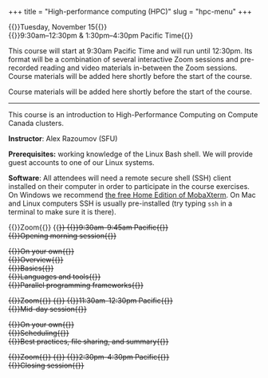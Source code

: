 +++
title = "High-performance computing (HPC)"
slug = "hpc-menu"
+++

{{<cor>}}Tuesday, November 15{{</cor>}}\
{{<cgr>}}9:30am–12:30pm & 1:30pm–4:30pm Pacific Time{{</cgr>}}

This course will start at 9:30am Pacific Time and will run until 12:30pm. Its format will be a combination of
several interactive Zoom sessions and pre-recorded reading and video materials in-between the Zoom sessions. Course
materials will be added here shortly before the start of the course.

Course materials will be added here shortly before the start of the course.

---

This course is an introduction to High-Performance Computing on Compute Canada clusters.

<!-- Please download a [ZIP file](https://owncloud.westgrid.ca/index.php/s/VCD8Pogqmk7eS16/download) with all slides (single -->
<!-- PDF combining all chapters) and sample codes. -->

**Instructor**: Alex Razoumov (SFU)

**Prerequisites:** working knowledge of the Linux Bash shell. We will provide guest accounts to one of our Linux systems.

**Software**: All attendees will need a remote secure shell (SSH) client installed on their computer in order to
participate in the course exercises. On Windows we recommend
[the free Home Edition of MobaXterm](https://mobaxterm.mobatek.net/download.html). On Mac and Linux computers SSH is
usually pre-installed (try typing `ssh` in a terminal to make sure it is there).

{{<cor>}}Zoom{{</cor>}} {{<s>}} {{<cgr>}}9:30am-9:45am Pacific{{</cgr>}} \
{{<nolinktitle>}}Opening morning session{{</nolinktitle>}}
<!-- {{<linktitle url="../hpc1" text="Opening morning session">}} -->

{{<cbr>}}On your own{{</cbr>}} \
{{<nolinktitle>}}Overview{{</nolinktitle>}} \
{{<nolinktitle>}}Basics{{</nolinktitle>}} \
{{<nolinktitle>}}Languages and tools{{</nolinktitle>}} \
{{<nolinktitle>}}Parallel programming frameworks{{</nolinktitle>}}
<!-- {{<linktitle url="../hpc/hpc-01-overview" text="Overview (20 min)">}} \ -->
<!-- {{<linktitle url="../hpc/hpc-02-basics" text="Basics (28 min)">}} \ -->
<!-- {{<linktitle url="../hpc/hpc-03-languages" text="Languages and tools (61 min)">}} -->
<!-- {{<linktitle url="../hpc/hpc-03b-parallel" text="Parallel programming frameworks (61 min)">}} -->

{{<cor>}}Zoom{{</cor>}} {{<s>}} {{<cgr>}}11:30am-12:30pm Pacific{{</cgr>}} \
{{<nolinktitle>}}Mid-day session{{</nolinktitle>}}
<!-- {{<linktitle url="../hpc2" text="Mid-day session">}} -->

{{<cbr>}}On your own{{</cbr>}} \
{{<nolinktitle>}}Scheduling{{</nolinktitle>}} \
{{<nolinktitle>}}Best practices, file sharing, and summary{{</nolinktitle>}}
<!-- {{<linktitle url="../hpc/hpc-04-scheduling" text="Scheduling (66 min)">}} \ -->
<!-- {{<linktitle url="../hpc/hpc-05-best-summary" text="Best practices, file sharing, and summary (9 min)">}}\ -->

{{<cor>}}Zoom{{</cor>}} {{<s>}} {{<cgr>}}2:30pm-4:30pm Pacific{{</cgr>}} \
{{<nolinktitle>}}Closing session{{</nolinktitle>}}
<!-- {{<linktitle url="../hpc3" text="Closing session">}} -->
